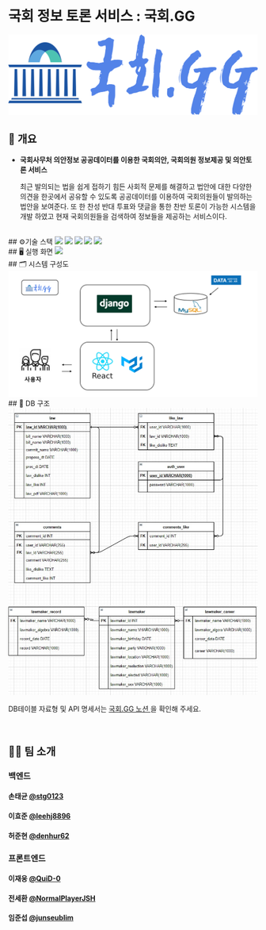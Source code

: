 # 국회 정보 토론 서비스 : 국회.GG

<img src="./resources/logo.png"/>

<br>


## 📄 개요

- **국회사무처 의안정보 공공데이터를 이용한 국회의안, 국회의원 정보제공 및 의안토론 서비스**

    최근 발의되는 법을 쉽게 접하기 힘든 사회적 문제를 해결하고 법안에 대한 다양한 의견을 한곳에서 공유할 수 있도록 공공데이터를 이용하여 국회의원들이 발의하는 법안을 보여준다. 또 한 찬성 반대 투표와 댓글을 통한 찬반 토론이 가능한 시스템을 개발 하였고   현재 국회의원들을 검색하여 정보들을 제공하는 서비스이다.

<br>
## ⚙기술 스택
<img src="https://img.shields.io/badge/materalUI-0081CB?style=flat-square&logo=Material-UI&logoColor=white" height="25px"/> <img src="https://img.shields.io/badge/React-61DAFB?style=flat-square&logo=React&logoColor=white" height="25px"/> <img src="https://img.shields.io/badge/Django-092E20?style=flat-square&logo=Django&logoColor=white" height="25px"/> <img src="https://img.shields.io/badge/Python-3766AB?style=flat-square&logo=Python&logoColor=white" height="25px"/> <img src="https://img.shields.io/badge/MySQL-4479A1?style=flat-square&logo=MySQL&logoColor=white" height="25px"/>


<br>
## 🖥 실행 화면

<img src="./resources/hompage.gif"/>

<br>
## 🗂 시스템 구성도

<img src="./resources/diagram.png"/>

<br>
## 📔 DB 구조

<img src="./resources/erd.jpg" style="zoom:;" />


DB테이블 자료형 및 API 명세서는 [국회.GG 노션 ](https://www.notion.so/gg-95d771eb23cf4888894a4f8f23908c10) 을 확인해 주세요.


<br>

## 🧑‍💻 팀 소개

### 백엔드

#### 손태균 [@stg0123](https://github.com/stg0123)

#### 이효준 [@leehj8896](https://github.com/leehj8896)

#### 허준현 [@denhur62](https://github.com/denhur62)

### 프론트엔드

#### 이재웅 [@QuiD-0](https://github.com/QuiD-0)

#### 전세환 [@NormalPlayerJSH](https://github.com/NormalPlayerJSH)

#### 임준섭 [@junseublim](https://github.com/junseublim)
